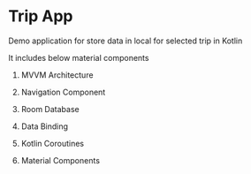 # Trip App
Demo application for store data in local for selected trip in Kotlin

It includes below material components

1. MVVM Architecture

2. Navigation Component

3. Room Database

4. Data Binding

5. Kotlin Coroutines

6. Material Components
